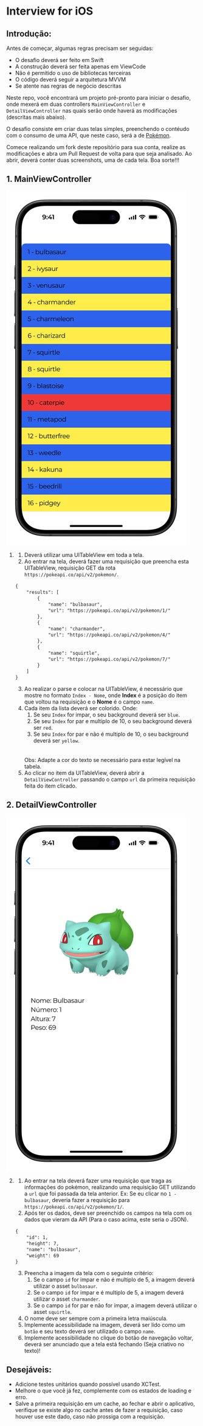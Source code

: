 # Interview for iOS

## Introdução:
Antes de começar, algumas regras precisam ser seguidas:
* O desafio deverá ser feito em Swift
* A construção deverá ser feita apenas em ViewCode
* Não é permitido o uso de bibliotecas terceiras
* O código deverá seguir a arquitetura MVVM
* Se atente nas regras de negócio descritas

Neste repo, você encontrará um projeto pré-pronto para iniciar o desafio, onde mexerá em duas controllers `MainViewController` e `DetailViewController` nas quais serão onde haverá as modificações (descritas mais abaixo).

O desafio consiste em criar duas telas simples, preenchendo o contéudo com o consumo de uma API, que neste caso, será a de [Pokémon](https://pokeapi.co/docs/v2).

Comece realizando um fork deste repositório para sua conta, realize as modificações e abra um Pull Request de volta para que seja analisado. Ao abrir, deverá conter duas screenshots, uma de cada tela. Boa sorte!!!

## 1. MainViewController

![MainViewController](Images/MainViewController.png)

1.
    1. Deverá utilizar uma UITableView em toda a tela.
    2. Ao entrar na tela, deverá fazer uma requisição que preencha esta UITableView, requisição GET da rota `https://pokeapi.co/api/v2/pokemon/`.
    ```
    {
        "results": [
            {
                "name": "bulbasaur",
                "url": "https://pokeapi.co/api/v2/pokemon/1/"
            },
            {
                "name": "charmander",
                "url": "https://pokeapi.co/api/v2/pokemon/4/"
            },
            {
                "name": "squirtle",
                "url": "https://pokeapi.co/api/v2/pokemon/7/"
            }
        ]
    }
    ```
    3. Ao realizar o parse e colocar na UITableView, é necessário que mostre no formato `Index - Nome`, onde **Index** é a posição do item que voltou na requisição e o **Nome** é o campo `name`.
    4. Cada item da lista deverá ser colorido. Onde:
        1. Se seu `Index` for impar, o seu background deverá ser `blue`.
        2. Se seu `Index` for par e multiplo de 10, o seu background deverá ser `red`.
        3. Se seu `Index` for par e não é multiplo de 10, o seu background deverá ser `yellow`.
        <br/>
        <br/>
        Obs: Adapte a cor do texto se necessário para estar legível na tabela.
    5. Ao clicar no item da UITableView, deverá abrir a `DetailViewController` passando o campo `url` da primeira requisição feita do item clicado.

## 2. DetailViewController

![DetailViewController](Images/DetailViewController.png)

2.
    1. Ao entrar na tela deverá fazer uma requisição que traga as informações do pokémon, realizando uma requisição GET utilizando a `url` que foi passada da tela anterior. Ex: Se eu clicar no `1 - bulbasaur`, deveria fazer a requisição para `https://pokeapi.co/api/v2/pokemon/1/`.
    2. Após ter os dados, deve ser preenchido os campos na tela com os dados que vieram da API (Para o caso acima, este seria o JSON).
    ```
    {
        "id": 1,
        "height": 7,
        "name": "bulbasaur",
        "weight": 69
    }
    ```
    3. Preencha a imagem da tela com o seguinte critério:
        1. Se o campo `id` for impar e não é multiplo de 5, a imagem deverá utilizar o asset `bulbasaur`.
        2. Se o campo `id` for impar e é multiplo de 5, a imagem deverá utilizar o asset `charmander`.
        3. Se o campo `id` for par e não for ímpar, a imagem deverá utilizar o asset `squirtle`.
    4. O nome deve ser sempre com a primeira letra maiúscula.
    5. Implemente acessibilidade na imagem, deverá ser lido como um `botão` e seu texto deverá ser utilizado o campo `name`.
    6. Implemente acessibilidade no clique do botão de navegação voltar, deverá ser anunciado que a tela está fechando (Seja criativo no texto)!

## Desejáveis:
* Adicione testes unitários quando possível usando XCTest.
* Melhore o que você já fez, complemente com os estados de loading e erro.
* Salve a primeira requisição em um cache, ao fechar e abrir o aplicativo, verifique se existe algo no cache antes de fazer a requisição, caso houver use este dado, caso não prossiga com a requisição.